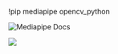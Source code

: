 !pip mediapipe opencv_python

![Mediapipe Docs](https://google.github.io/mediapipe/solutions/pose)

![](https://google.github.io/mediapipe/images/mobile/pose_tracking_full_body_landmarks.png)
